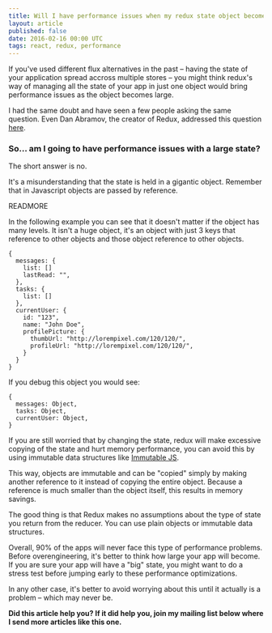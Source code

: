 ```yaml
---
title: Will I have performance issues when my redux state object becomes very large?
layout: article
published: false
date: 2016-02-16 00:00 UTC
tags: react, redux, performance
---
```


If you've used different flux alternatives in the past – having the state
of your application spread accross multiple stores – you might think redux's way
of managing all the state of your app in just one object would bring performance
issues as the object becomes large.

I had the same doubt and have seen a few people asking the same question. Even
Dan Abramov, the creator of Redux, addressed this question
[here](https://twitter.com/dan_abramov/status/684074628227182592).

### So... am I going to have performance issues with a large state?

The short answer is no. 

It's a misunderstanding that the state is held in a gigantic object.
Remember that in Javascript objects are passed by reference.

READMORE

In the following example you can see that it doesn't matter if the object has many 
levels. It isn't a huge object, it's an object with just 3 keys that reference to other 
objects and those object reference to other objects.

```language-js
{ 
  messages: {
    list: []
    lastRead: "",
  },
  tasks: {
    list: []
  },
  currentUser: {
    id: "123",
    name: "John Doe",
    profilePicture: {
      thumbUrl: "http://lorempixel.com/120/120/",
      profileUrl: "http://lorempixel.com/120/120/",
    }
  }
}
```

If you debug this object you would see:

```language-js
{ 
  messages: Object,
  tasks: Object,
  currentUser: Object,
}
```


If you are still worried that by changing the state, redux will make excessive
copying of the state and hurt memory performance, you can avoid this by using 
immutable data structures like [Immutable JS](https://facebook.github.io/immutable-js/).

This way, objects are immutable and can be "copied" simply by making another reference
to it instead of copying the entire object. Because a reference is much smaller
than the object itself, this results in memory savings.

The good thing is that Redux makes no assumptions about the type of state
you return from the reducer. You can use plain objects or immutable data
structures.

Overall, 90% of the apps will never face this type of performance problems. Before
overengineering, it's better to think how large your app will become. If you are sure
your app will have a "big" state, you might want to do a stress test before
jumping early to these performance optimizations.

In any other case, it's better to avoid worrying
about this until it actually is a problem – which may never be.

**Did this article help you? If it did help you, join my mailing list below where I
send more articles like this one.**



